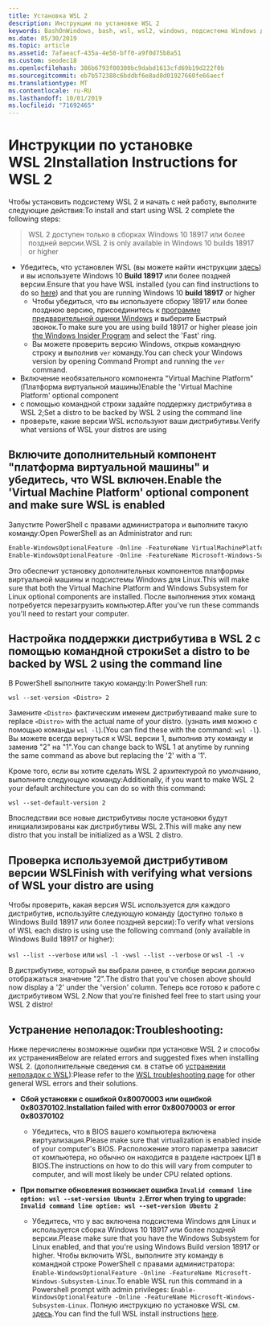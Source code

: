 ```yaml
---
title: Установка WSL 2
description: Инструкции по установке WSL 2
keywords: BashOnWindows, bash, wsl, wsl2, windows, подсистема Windows для Linux, windowssubsystem, ubuntu, debian, suse, windows 10, установка
ms.date: 05/30/2019
ms.topic: article
ms.assetid: 7afaeacf-435a-4e58-bff0-a9f0d75b8a51
ms.custom: seodec18
ms.openlocfilehash: 386b6793f00300bc9dabd1613cfd69b19d222f0b
ms.sourcegitcommit: eb7b572388c6bddbf6e8ad8d01927660fe66aecf
ms.translationtype: MT
ms.contentlocale: ru-RU
ms.lasthandoff: 10/01/2019
ms.locfileid: "71692465"
---
```

# <a name="installation-instructions-for-wsl-2"></a><span data-ttu-id="28f98-104">Инструкции по установке WSL 2</span><span class="sxs-lookup"><span data-stu-id="28f98-104">Installation Instructions for WSL 2</span></span>

<span data-ttu-id="28f98-105">Чтобы установить подсистему WSL 2 и начать с ней работу, выполните следующие действия:</span><span class="sxs-lookup"><span data-stu-id="28f98-105">To install and start using WSL 2 complete the following steps:</span></span>

> <span data-ttu-id="28f98-106">WSL 2 доступен только в сборках Windows 10 18917 или более поздней версии.</span><span class="sxs-lookup"><span data-stu-id="28f98-106">WSL 2 is only available in Windows 10 builds 18917 or higher</span></span>

- <span data-ttu-id="28f98-107">Убедитесь, что установлен WSL (вы можете найти инструкции [здесь](./install-win10.md)) и вы используете Windows 10 **Build 18917** или более поздней версии.</span><span class="sxs-lookup"><span data-stu-id="28f98-107">Ensure that you have WSL installed (you can find instructions to do so [here](./install-win10.md)) and that you are running Windows 10 **build 18917** or higher</span></span>
   - <span data-ttu-id="28f98-108">Чтобы убедиться, что вы используете сборку 18917 или более позднюю версию, присоединитесь к [программе предварительной оценки Windows](https://insider.windows.com/en-us/) и выберите Быстрый звонок.</span><span class="sxs-lookup"><span data-stu-id="28f98-108">To make sure you are using build 18917 or higher please join [the Windows Insider Program](https://insider.windows.com/en-us/) and select the 'Fast' ring.</span></span> 
   - <span data-ttu-id="28f98-109">Вы можете проверить версию Windows, открыв командную строку и выполнив `ver` команду.</span><span class="sxs-lookup"><span data-stu-id="28f98-109">You can check your Windows version by opening Command Prompt and running the `ver` command.</span></span>
- <span data-ttu-id="28f98-110">Включение необязательного компонента "Virtual Machine Platform" (Платформа виртуальной машины)</span><span class="sxs-lookup"><span data-stu-id="28f98-110">Enable the 'Virtual Machine Platform' optional component</span></span>
- <span data-ttu-id="28f98-111">с помощью командной строки задайте поддержку дистрибутива в WSL 2;</span><span class="sxs-lookup"><span data-stu-id="28f98-111">Set a distro to be backed by WSL 2 using the command line</span></span>
- <span data-ttu-id="28f98-112">проверьте, какие версии WSL используют ваши дистрибутивы.</span><span class="sxs-lookup"><span data-stu-id="28f98-112">Verify what versions of WSL your distros are using</span></span>

## <a name="enable-the-virtual-machine-platform-optional-component-and-make-sure-wsl-is-enabled"></a><span data-ttu-id="28f98-113">Включите дополнительный компонент "платформа виртуальной машины" и убедитесь, что WSL включен.</span><span class="sxs-lookup"><span data-stu-id="28f98-113">Enable the 'Virtual Machine Platform' optional component and make sure WSL is enabled</span></span>

<span data-ttu-id="28f98-114">Запустите PowerShell с правами администратора и выполните такую команду:</span><span class="sxs-lookup"><span data-stu-id="28f98-114">Open PowerShell as an Administrator and run:</span></span>

```powershell
Enable-WindowsOptionalFeature -Online -FeatureName VirtualMachinePlatform
Enable-WindowsOptionalFeature -Online -FeatureName Microsoft-Windows-Subsystem-Linux
```

<span data-ttu-id="28f98-115">Это обеспечит установку дополнительных компонентов платформы виртуальной машины и подсистемы Windows для Linux.</span><span class="sxs-lookup"><span data-stu-id="28f98-115">This will make sure that both the Virtual Machine Platform and Windows Subsystem for Linux optional components are installed.</span></span> <span data-ttu-id="28f98-116">После выполнения этих команд потребуется перезагрузить компьютер.</span><span class="sxs-lookup"><span data-stu-id="28f98-116">After you've run these commands you'll need to restart your computer.</span></span> 

## <a name="set-a-distro-to-be-backed-by-wsl-2-using-the-command-line"></a><span data-ttu-id="28f98-117">Настройка поддержки дистрибутива в WSL 2 с помощью командной строки</span><span class="sxs-lookup"><span data-stu-id="28f98-117">Set a distro to be backed by WSL 2 using the command line</span></span>

<span data-ttu-id="28f98-118">В PowerShell выполните такую команду:</span><span class="sxs-lookup"><span data-stu-id="28f98-118">In PowerShell run:</span></span>

`wsl --set-version <Distro> 2`

<span data-ttu-id="28f98-119">Замените `<Distro>` фактическим именем дистрибутива</span><span class="sxs-lookup"><span data-stu-id="28f98-119">and make sure to replace `<Distro>` with the actual name of your distro.</span></span> <span data-ttu-id="28f98-120">(узнать имя можно с помощью команды `wsl -l`).</span><span class="sxs-lookup"><span data-stu-id="28f98-120">(You can find these with the command: `wsl -l`).</span></span> <span data-ttu-id="28f98-121">Вы можете всегда вернуться к WSL версии 1, выполнив эту команду и заменив "2" на "1".</span><span class="sxs-lookup"><span data-stu-id="28f98-121">You can change back to WSL 1 at anytime by running the same command as above but replacing the '2' with a '1'.</span></span>

<span data-ttu-id="28f98-122">Кроме того, если вы хотите сделать WSL 2 архитектурой по умолчанию, выполните следующую команду:</span><span class="sxs-lookup"><span data-stu-id="28f98-122">Additionally, if you want to make WSL 2 your default architecture you can do so with this command:</span></span>

`wsl --set-default-version 2`

<span data-ttu-id="28f98-123">Впоследствии все новые дистрибутивы после установки будут инициализированы как дистрибутивы WSL 2.</span><span class="sxs-lookup"><span data-stu-id="28f98-123">This will make any new distro that you install be initialized as a WSL 2 distro.</span></span>

## <a name="finish-with-verifying-what-versions-of-wsl-your-distro-are-using"></a><span data-ttu-id="28f98-124">Проверка используемой дистрибутивом версии WSL</span><span class="sxs-lookup"><span data-stu-id="28f98-124">Finish with verifying what versions of WSL your distro are using</span></span>

<span data-ttu-id="28f98-125">Чтобы проверить, какая версия WSL используется для каждого дистрибутив, используйте следующую команду (доступно только в Windows Build 18917 или более поздней версии):</span><span class="sxs-lookup"><span data-stu-id="28f98-125">To verify what versions of WSL each distro is using use the following command (only available in Windows Build 18917 or higher):</span></span>

<span data-ttu-id="28f98-126">`wsl --list --verbose` или `wsl -l -v`</span><span class="sxs-lookup"><span data-stu-id="28f98-126">`wsl --list --verbose` or `wsl -l -v`</span></span>

<span data-ttu-id="28f98-127">В дистрибутиве, который вы выбрали ранее, в столбце версии должно отображаться значение "2".</span><span class="sxs-lookup"><span data-stu-id="28f98-127">The distro that you've chosen above should now display a '2' under the 'version' column.</span></span> <span data-ttu-id="28f98-128">Теперь все готово к работе с дистрибутивом WSL 2.</span><span class="sxs-lookup"><span data-stu-id="28f98-128">Now that you're finished feel free to start using your WSL 2 distro!</span></span> 

## <a name="troubleshooting"></a><span data-ttu-id="28f98-129">Устранение неполадок:</span><span class="sxs-lookup"><span data-stu-id="28f98-129">Troubleshooting:</span></span> 

<span data-ttu-id="28f98-130">Ниже перечислены возможные ошибки при установке WSL 2 и способы их устранения</span><span class="sxs-lookup"><span data-stu-id="28f98-130">Below are related errors and suggested fixes when installing WSL 2.</span></span> <span data-ttu-id="28f98-131">(дополнительные сведения см. в статье об [устранении неполадок с WSL](troubleshooting.md)):</span><span class="sxs-lookup"><span data-stu-id="28f98-131">Please refer to the [WSL troubleshooting page](troubleshooting.md) for other general WSL errors and their solutions.</span></span>

* <span data-ttu-id="28f98-132">**Сбой установки с ошибкой 0x80070003 или ошибкой 0x80370102.**</span><span class="sxs-lookup"><span data-stu-id="28f98-132">**Installation failed with error 0x80070003 or error 0x80370102**</span></span>
    * <span data-ttu-id="28f98-133">Убедитесь, что в BIOS вашего компьютера включена виртуализация.</span><span class="sxs-lookup"><span data-stu-id="28f98-133">Please make sure that virtualization is enabled inside of your computer's BIOS.</span></span> <span data-ttu-id="28f98-134">Расположение этого параметра зависит от компьютера, но обычно он находится в разделе настроек ЦП в BIOS.</span><span class="sxs-lookup"><span data-stu-id="28f98-134">The instructions on how to do this will vary from computer to computer, and will most likely be under CPU related options.</span></span>
   
* <span data-ttu-id="28f98-135">**При попытке обновления возникает ошибка `Invalid command line option: wsl --set-version Ubuntu 2`.**</span><span class="sxs-lookup"><span data-stu-id="28f98-135">**Error when trying to upgrade: `Invalid command line option: wsl --set-version Ubuntu 2`**</span></span>
    * <span data-ttu-id="28f98-136">Убедитесь, что у вас включена подсистема Windows для Linux и используется сборка Windows 10 18917 или более поздней версии.</span><span class="sxs-lookup"><span data-stu-id="28f98-136">Please make sure that you have the Windows Subsystem for Linux enabled, and that you're using Windows Build version 18917 or higher.</span></span> <span data-ttu-id="28f98-137">Чтобы включить WSL, выполните эту команду в командной строке PowerShell с правами администратора: `Enable-WindowsOptionalFeature -Online -FeatureName Microsoft-Windows-Subsystem-Linux`.</span><span class="sxs-lookup"><span data-stu-id="28f98-137">To enable WSL run this command in a Powershell prompt with admin privileges: `Enable-WindowsOptionalFeature -Online -FeatureName Microsoft-Windows-Subsystem-Linux`.</span></span> <span data-ttu-id="28f98-138">Полную инструкцию по установке WSL см. [здесь](./install-win10.md).</span><span class="sxs-lookup"><span data-stu-id="28f98-138">You can find the full WSL install instructions [here](./install-win10.md).</span></span>